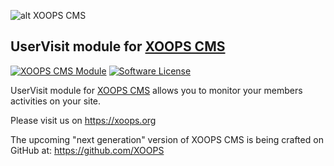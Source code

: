 ![alt XOOPS CMS](https://xoops.org/images/logoXoops4GithubRepository.png)
## UserVisit module for  [XOOPS CMS](https://xoops.org)
[![XOOPS CMS Module](https://img.shields.io/badge/XOOPS%20CMS-Module-blue.svg)](https://xoops.org)
[![Software License](https://img.shields.io/badge/license-GPL-brightgreen.svg?style=flat)](LICENSE)

UserVisit module for [XOOPS CMS](https://xoops.org) allows you to monitor your members activities on your site. 

Please visit us on https://xoops.org

The upcoming "next generation" version of XOOPS CMS is being crafted on GitHub at: https://github.com/XOOPS
